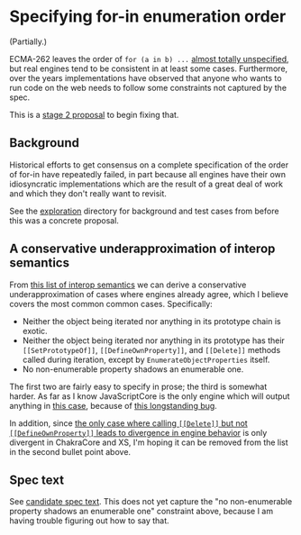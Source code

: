 # Specifying for-in enumeration order

(Partially.)

ECMA-262 leaves the order of `for (a in b) ...` [almost totally unspecified](https://tc39.github.io/ecma262/#sec-enumerate-object-properties), but real engines tend to be consistent in at least some cases. Furthermore, over the years implementations have observed that anyone who wants to run code on the web needs to follow some constraints not captured by the spec.

This is a [stage 2 proposal](https://tc39.github.io/process-document/) to begin fixing that.

## Background

Historical efforts to get consensus on a complete specification of the order of for-in have repeatedly failed, in part because all engines have their own idiosyncratic implementations which are the result of a great deal of work and which they don't really want to revisit.

See the [exploration](exploration/) directory for background and test cases from before this was a concrete proposal.


## A conservative underapproximation of interop semantics

From [this list of interop semantics](exploration#interop-semantics) we can derive a conservative underapproximation of cases where engines already agree, which I believe covers the most common common cases. Specifically:

- Neither the object being iterated nor anything in its prototype chain is exotic.
- Neither the object being iterated nor anything in its prototype has their `[[SetPrototypeOf]]`, `[[DefineOwnProperty]]`, and `[[Delete]]` methods called during iteration, except by `EnumerateObjectProperties` itself.
- No non-enumerable property shadows an enumerable one.

The first two are fairly easy to specify in prose; the third is somewhat harder. As far as I know JavaScriptCore is the only engine which will output anything in [this case](exploration/enumerable-shadowed.js), because of [this longstanding bug](https://bugs.webkit.org/show_bug.cgi?id=38970).

In addition, since [the only case where calling `[[Delete]]` but not `[[DefineOwnProperty]]` leads to divergence in engine behavior](exploration/delete-shadowed.js) is only divergent in ChakraCore and XS, I'm hoping it can be removed from the list in the second bullet point above.

## Spec text

See [candidate spec text](https://tc39.github.io/proposal-for-in-exploration/). This does not yet capture the "no non-enumerable property shadows an enumerable one" constraint above, because I am having trouble figuring out how to say that.
